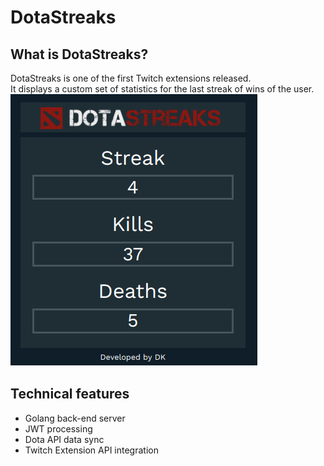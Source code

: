 # DotaStreaks

## What is DotaStreaks?

DotaStreaks is one of the first Twitch extensions released.<br/>
It displays a custom set of statistics for the last streak of wins of the user.<br/>
![alt text](./images/sample.png)<br/>

## Technical features

- Golang back-end server
- JWT processing
- Dota API data sync
- Twitch Extension API integration
